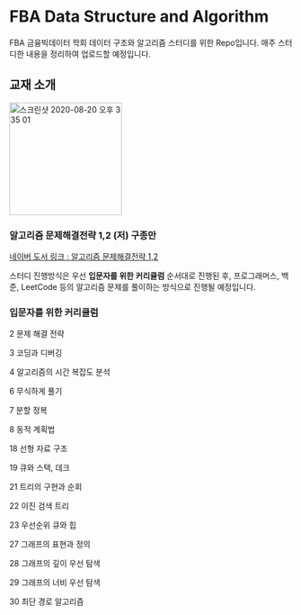 # FBA Data Structure and Algorithm
FBA 금융빅데이터 학회 데이터 구조와 알고리즘 스터디를 위한 Repo입니다.
매주 스터디한 내용을 정리하여 업로드할 예정입니다.


## 교재 소개
<img width="200" alt="스크린샷 2020-08-20 오후 3 35 01" src="https://user-images.githubusercontent.com/56217762/90725171-b7b4c400-e2fa-11ea-9b68-d361b6f0b127.png">

### 알고리즘 문제해결전략 1,2  (저) 구종만

[ 네이버 도서 링크 : 알고리즘 문제해결전략 1,2 ](https://book.naver.com/bookdb/book_detail.nhn?bid=7058764)

스터디 진행방식은 우선 **입문자를 위한 커리큘럼** 순서대로 진행된 후,
프로그래머스, 백준, LeetCode 등의 알고리즘 문제를 풀이하는 방식으로 진행될 예정입니다.



### 입문자를 위한 커리큘럼
2 문제 해결 전략

3 코딩과 디버깅

4 알고리즘의 시간 복잡도 분석

6 무식하게 풀기

7 분할 정복

8 동적 계획법

18 선형 자료 구조

19 큐와 스택, 데크

21 트리의 구현과 순회

22 이진 검색 트리

23 우선순위 큐와 힙

27 그래프의 표현과 정의

28 그래프의 깊이 우선 탐색

29 그래프의 너비 우선 탐색

30 최단 경로 알고리즘


